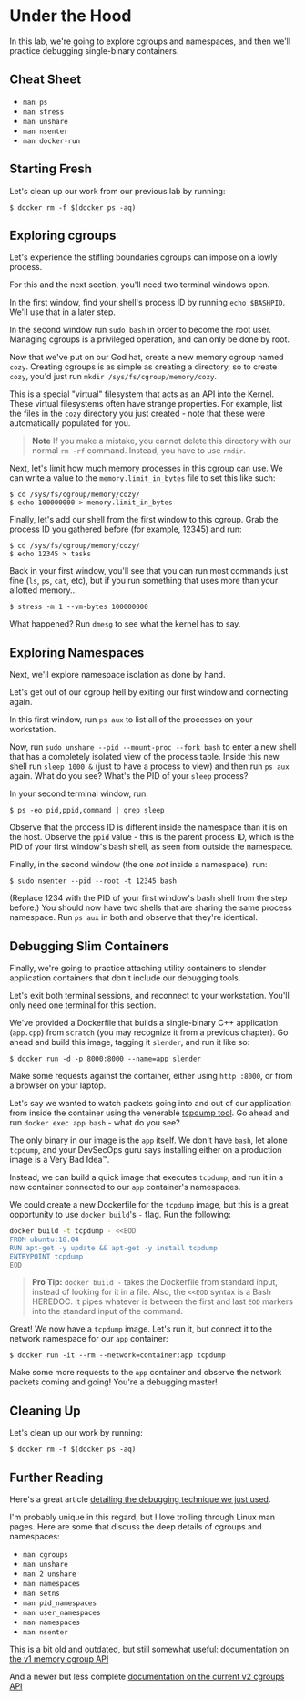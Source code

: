 # Under the Hood

In this lab, we're going to explore cgroups and namespaces, and then we'll
practice debugging single-binary containers.

## Cheat Sheet

* `man ps`
* `man stress`
* `man unshare`
* `man nsenter`
* `man docker-run`

## Starting Fresh

Let's clean up our work from our previous lab by running:

``` console
$ docker rm -f $(docker ps -aq)
```

## Exploring cgroups

Let's experience the stifling boundaries cgroups can impose on a lowly
process.

For this and the next section, you'll need two terminal windows open.

In the first window, find your shell's process ID by running `echo $BASHPID`.
We'll use that in a later step.

In the second window run `sudo bash` in order to become the root user.
Managing cgroups is a privileged operation, and can only be done by root.

Now that we've put on our God hat, create a new memory cgroup named `cozy`.
Creating cgroups is as simple as creating a directory, so to create `cozy`,
you'd just run `mkdir /sys/fs/cgroup/memory/cozy`.

This is a special "virtual" filesystem that acts as an API into the Kernel.
These virtual filesystems often have strange properties.  For example, list
the files in the `cozy` directory you just created - note that these were
automatically populated for you.

> **Note** If you make a mistake, you cannot delete this directory with our
> normal `rm -rf` command.  Instead, you have to use `rmdir`.

Next, let's limit how much memory processes in this cgroup can use.  We can
write a value to the `memory.limit_in_bytes` file to set this like such:

``` console
$ cd /sys/fs/cgroup/memory/cozy/
$ echo 100000000 > memory.limit_in_bytes
```

Finally, let's add our shell from the first window to this cgroup.  Grab the
process ID you gathered before (for example, 12345) and run:

``` console
$ cd /sys/fs/cgroup/memory/cozy/
$ echo 12345 > tasks
```

Back in your first window, you'll see that you can run most commands just fine
(`ls`, `ps`, `cat`, etc), but if you run something that uses more than your
allotted memory...

``` console
$ stress -m 1 --vm-bytes 100000000
```

What happened?  Run `dmesg` to see what the kernel has to say.

## Exploring Namespaces

Next, we'll explore namespace isolation as done by hand.

Let's get out of our cgroup hell by exiting our first window and connecting
again.

In this first window, run `ps aux` to list all of the processes on your
workstation.

Now, run `sudo unshare --pid --mount-proc --fork bash` to enter a new shell
that has a completely isolated view of the process table.  Inside this new
shell run `sleep 1000 &` (just to have a process to view) and then run `ps
aux` again. What do you see?  What's the PID of your `sleep` process?

In your second terminal window, run:

``` console
$ ps -eo pid,ppid,command | grep sleep
```

Observe that the process ID is different inside the namespace than it is on
the host.  Observe the `ppid` value - this is the parent process ID, which is
the PID of your first window's bash shell, as seen from outside the namespace.

Finally, in the second window (the one _not_ inside a namespace), run:

``` console
$ sudo nsenter --pid --root -t 12345 bash
```

(Replace 1234 with the PID of your first window's bash shell from the step
before.)  You should now have two shells that are sharing the same process
namespace.  Run `ps aux` in both and observe that they're identical.

## Debugging Slim Containers

Finally, we're going to practice attaching utility containers to slender
application containers that don't include our debugging tools.

Let's exit both terminal sessions, and reconnect to your workstation.  You'll
only need one terminal for this section.

We've provided a Dockerfile that builds a single-binary C++ application
(`app.cpp`) from `scratch` (you may recognize it from a previous chapter).  Go
ahead and build this image, tagging it `slender`, and run it like so:

``` console
$ docker run -d -p 8000:8000 --name=app slender
```

Make some requests against the container, either using `http :8000`, or from a
browser on your laptop.

Let's say we wanted to watch packets going into and out of our application
from inside the container using the venerable [tcpdump
tool](https://www.tcpdump.org/).  Go ahead and run `docker exec app bash` -
what do you see?

The only binary in our image is the `app` itself.  We don't have `bash`, let
alone `tcpdump`, and your DevSecOps guru says installing either on a
production image is a Very Bad Idea™️.

Instead, we can build a quick image that executes `tcpdump`, and run it in a
new container connected to our `app` container's namespaces.

We could create a new Dockerfile for the `tcpdump` image, but this is a great
opportunity to use `docker build`'s `-` flag. Run the following:

``` bash
docker build -t tcpdump - <<EOD
FROM ubuntu:18.04
RUN apt-get -y update && apt-get -y install tcpdump
ENTRYPOINT tcpdump
EOD
```

> **Pro Tip:** `docker build -` takes the Dockerfile from standard input,
> instead of looking for it in a file.  Also, the `<<EOD` syntax is a Bash
> HEREDOC.  It pipes whatever is between the first and last `EOD` markers into
> the standard input of the command.

Great!  We now have a `tcpdump` image.  Let's run it, but connect it to the
network namespace for our `app` container:

``` console
$ docker run -it --rm --network=container:app tcpdump
```

Make some more requests to the `app` container and observe the network packets
coming and going!  You're a debugging master!

## Cleaning Up

Let's clean up our work by running:

``` console
$ docker rm -f $(docker ps -aq)
```

## Further Reading

Here's a great article [detailing the debugging technique we just
used](https://medium.com/@rothgar/how-to-debug-a-running-docker-container-from-a-separate-container-983f11740dc6).

I'm probably unique in this regard, but I love trolling through Linux man
pages.  Here are some that discuss the deep details of cgroups and namespaces:

* `man cgroups`
* `man unshare`
* `man 2 unshare`
* `man namespaces`
* `man setns`
* `man pid_namespaces`
* `man user_namespaces`
* `man namespaces`
* `man nsenter`

This is a bit old and outdated, but still somewhat useful: [documentation on
the v1 memory cgroup
API](https://www.kernel.org/doc/Documentation/cgroup-v1/memory.txt)

And a newer but less complete [documentation on the current v2 cgroups
API](https://www.kernel.org/doc/Documentation/cgroup-v2.txt)
